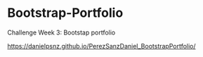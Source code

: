 # Bootstrap-Portfolio
Challenge Week 3: Bootstap portfolio

https://danielpsnz.github.io/PerezSanzDaniel_BootstrapPortfolio/
